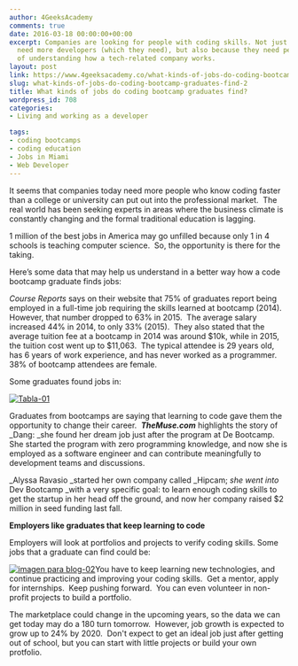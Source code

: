 ```yaml
---
author: 4GeeksAcademy
comments: true
date: 2016-03-18 00:00:00+00:00
excerpt: Companies are looking for people with coding skills. Not just because they
  need more developers (which they need), but also because they need people capable
  of understanding how a tech-related company works.
layout: post
link: https://www.4geeksacademy.co/what-kinds-of-jobs-do-coding-bootcamp-graduates-find-2/
slug: what-kinds-of-jobs-do-coding-bootcamp-graduates-find-2
title: What kinds of jobs do coding bootcamp graduates find?
wordpress_id: 708
categories:
- Living and working as a developer

tags:
- coding bootcamps
- coding education
- Jobs in Miami
- Web Developer
---
```


It seems that companies today need more people who know coding faster than a college or university can put out into the professional market.  The real world has been seeking experts in areas where the business climate is constantly changing and the formal traditional education is lagging.

1 million of the best jobs in America may go unfilled because only 1 in 4 schools is teaching computer science.  So, the opportunity is there for the taking.

Here’s some data that may help us understand in a better way how a code bootcamp graduate finds jobs:

_Course Reports_ says on their website that 75% of graduates report being employed in a full-time job requiring the skills learned at bootcamp (2014).  However, that number dropped to 63% in 2015.  The average salary increased 44% in 2014, to only 33% (2015).  They also stated that the average tuition fee at a bootcamp in 2014 was around $10k, while in 2015, the tuition cost went up to $11,063.  The typical attendee is 29 years old, has 6 years of work experience, and has never worked as a programmer.  38% of bootcamp attendees are female.

Some graduates found jobs in:

[![Tabla-01](https://4geeksacademy.co/wp-content/uploads/2016/03/Tabla-01-1.png)](https://4geeksacademy.co/wp-content/uploads/2016/03/Tabla-01-1.png)

Graduates from bootcamps are saying that learning to code gave them the opportunity to change their career.  **_TheMuse.com_** highlights the story of _Dang: _she found her dream job just after the program at De Bootcamp.  She started the program with zero programming knowledge, and now she is employed as a software engineer and can contribute meaningfully to development teams and discussions.

_Alyssa Ravasio _started her own company called _Hipcam; _she went into_ Dev Bootcamp _with a very specific goal: to learn enough coding skills to get the startup in her head off the ground, and now her company raised $2 million in seed funding last fall.

**Employers like graduates that keep learning to code**

Employers will look at portfolios and projects to verify coding skills. Some jobs that a graduate can find could be:

[![imagen para blog-02](https://4geeksacademy.co/wp-content/uploads/2016/03/imagen-para-blog-02-1.png)](https://4geeksacademy.co/wp-content/uploads/2016/03/imagen-para-blog-02-1.png)You have to keep learning new technologies, and continue practicing and improving your coding skills.  Get a mentor, apply for internships.  Keep pushing forward.  You can even volunteer in non-profit projects to build a portfolio.

The marketplace could change in the upcoming years, so the data we can get today may do a 180 turn tomorrow.  However, job growth is expected to grow up to 24% by 2020.  Don't expect to get an ideal job just after getting out of school, but you can start with little projects or build your own protfolio.
